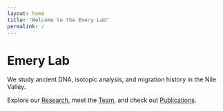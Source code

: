 ```yaml
---
layout: home
title: "Welcome to the Emery Lab"
permalink: /
---
```


# Emery Lab

We study ancient DNA, isotopic analysis, and migration history in the Nile Valley.

Explore our [Research](research.md), meet the [Team](about.md), and check out [Publications](publications.md).
